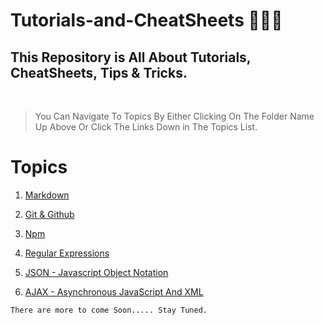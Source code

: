 # Tutorials-and-CheatSheets 🧑🏼‍💻

## **This Repository is All About Tutorials, CheatSheets, Tips & Tricks.**

<br>

> You Can Navigate To Topics By Either Clicking On The Folder Name Up Above Or Click The Links Down in The Topics List.

# Topics

1. [Markdown](https://github.com/OmarAshraf-Bombo/Tutorials-and-CheatSheets/tree/main/Markdown)

1. [Git & Github](https://github.com/OmarAshraf-Bombo/Tutorials-and-CheatSheets/tree/main/Git%20%26%20Github)

1. [Npm](https://github.com/OmarAshraf-Bombo/Tutorials-and-CheatSheets/tree/main/Npm)

1. [Regular Expressions](https://github.com/OmarAshraf-Bombo/Tutorials-and-CheatSheets/tree/main/Regular%20Expressions)

1. [JSON - Javascript Object Notation](https://github.com/OmarAshraf-Bombo/Tutorials-and-CheatSheets/tree/main/JSON)

1. [AJAX - Asynchronous JavaScript And XML](https://github.com/OmarAshraf-Bombo/Tutorials-and-CheatSheets/tree/main/AJAX)

`There are more to come Soon..... Stay Tuned.`
